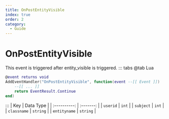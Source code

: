 ```yaml
---
title: OnPostEntityVisible
index: true
order: 2
category:
  - Guide
---
```


# OnPostEntityVisible
This event is triggered after entity_visible is triggered.
::: tabs
@tab Lua
```lua
@event returns void
AddEventHandler("OnPostEntityVisible", function(event --[[ Event ]])
    --[[ ... ]]
    return EventResult.Continue
end)
```

:::
|      Key     | Data Type |
| :----------: | :-------: |
|   `userid`   |   `int`   |
|   `subject`  |   `int`   |
|  `classname` |  `string` |
| `entityname` |  `string` |